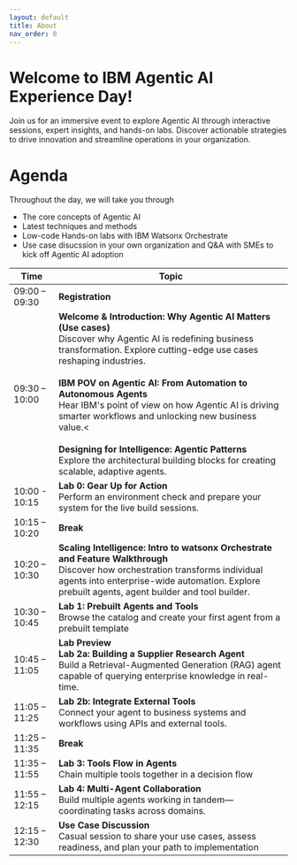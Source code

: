 ```yaml
---
layout: default
title: About
nav_order: 0
---
```


# Welcome to IBM Agentic AI Experience Day!
Join us for an immersive event to explore Agentic AI through interactive sessions, expert insights, and hands-on labs. Discover actionable strategies to drive innovation and streamline operations in your organization.

# Agenda 
Throughout the day, we will take you through 
 - The core concepts of Agentic AI
 - Latest techniques and methods
 - Low-code Hands-on labs with IBM Watsonx Orchestrate
 - Use case disucssion in your own organization and Q&A with SMEs to kick off Agentic AI adoption

| Time | Topic |
|------|-------|
| 09:00 – 09:30 | **Registration** |
| 09:30 – 10:00 | **Welcome & Introduction: Why Agentic AI Matters (Use cases)**<br>Discover why Agentic AI is redefining business transformation. Explore cutting-edge use cases reshaping industries.<br><br>**IBM POV on Agentic AI: From Automation to Autonomous Agents**<br>Hear IBM's point of view on how Agentic AI is driving smarter workflows and unlocking new business value.<<br><br>**Designing for Intelligence: Agentic Patterns**<br>Explore the architectural building blocks for creating scalable, adaptive agents. |
| 10:00 - 10:15 | **Lab 0: Gear Up for Action**<br>Perform an environment check and prepare your system for the live build sessions. |
| 10:15 – 10:20 | **Break** |
| 10:20 – 10:30 | **Scaling Intelligence: Intro to watsonx Orchestrate and Feature Walkthrough**<br>Discover how orchestration transforms individual agents into enterprise-wide automation. Explore prebuilt agents, agent builder and tool builder. |
| 10:30 – 10:45 | **Lab 1: Prebuilt Agents and Tools**<br>Browse the catalog and create your first agent from a prebuilt template |
| 10:45 – 11:05 | **Lab Preview**<br>**Lab 2a: Building a Supplier Research Agent**<br>Build a Retrieval-Augmented Generation (RAG) agent capable of querying enterprise knowledge in real-time. |
| 11:05 – 11:25 | **Lab 2b: Integrate External Tools**<br>Connect your agent to business systems and workflows using APIs and external tools. |
| 11:25 – 11:35 | **Break** |
| 11:35 – 11:55 | **Lab 3: Tools Flow in Agents**<br>Chain multiple tools together in a decision flow |
| 11:55 – 12:15 | **Lab 4: Multi-Agent Collaboration**<br>Build multiple agents working in tandem—coordinating tasks across domains. |
| 12:15 – 12:30 | **Use Case Discussion**<br>Casual session to share your use cases, assess readiness, and plan your path to implementation |
                

<!-- This is the base Jekyll theme. You can find out more info about customizing your Jekyll theme, as well as basic Jekyll usage documentation at [jekyllrb.com](https://jekyllrb.com/)

You can find the source code for Minima at GitHub:
[jekyll][jekyll-organization] /
[minima](https://github.com/jekyll/minima)

You can find the source code for Jekyll at GitHub:
[jekyll][jekyll-organization] /
[jekyll](https://github.com/jekyll/jekyll)


[jekyll-organization]: https://github.com/jekyll -->
